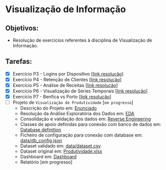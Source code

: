 # Visualização de Informação

## Objetivos:

- Resolução de exercícios referentes à disciplina de Visualização de Informação.

## Tarefas:
- [x] Exercício P3 - Logins por Dispositivo [[link resolução](https://github.com/tgvp/Visualizacao_Informacao/blob/main/src/ex_p3_logins_dispositivo.ipynb)]
- [x] Exercício P4 - Retenção de Clientes [[link resolução](https://github.com/tgvp/Visualizacao_Informacao/blob/main/src/ex_p4_retencao_clientes.ipynb)]
- [x] Exercício P5 - Análise de Receitas [[link resolução](https://github.com/tgvp/Visualizacao_Informacao/blob/main/src/ex_p7_representacao_simples.ipynb)]
- [x] Exercício P6 - Visualização de Séries Temporais [[link resolução](https://github.com/tgvp/Visualizacao_Informacao/blob/main/src/ex_p6_vis_serie_temporal.ipynb)]
- [x] Exercício P7 - Benfica vs Porto [[link resolução](https://github.com/tgvp/Visualizacao_Informacao/blob/main/src/ex_p7_benfica_porto.ipynb)]
- [ ] Projeto de `Visualização de Produtividade` [`em progresso`]
  - Descrição do Projeto em: [Enunciado](https://github.com/tgvp/Visualizacao_Informacao/blob/main/Vis_Produtividade.md)
  - Resolução da Análise Exploratória dos Dados em: [EDA](https://github.com/tgvp/Visualizacao_Informacao/blob/main/src/Productivity_Analysis.ipynb)
  - Consolidação e validação dos dados em: [Reverse Engineering](https://github.com/tgvp/Visualizacao_Informacao/blob/main/src/Reverse_Engineering.ipynb)
  - Classes de apoio definidas para conexão com banco de dados em: [Database definition](https://github.com/tgvp/Visualizacao_Informacao/blob/main/src/databases_connections.py)
  - Ficheiro de configuração para conexão com database em: [data/db_config.json](https://github.com/tgvp/Visualizacao_Informacao/blob/main/config/db_config.json)
  - Dataset validado em: [data/dataset.csv](https://github.com/tgvp/Visualizacao_Informacao/blob/main/data/dataset.csv)
  - Dataset original em: [Produtividade.xlsx](https://github.com/tgvp/Visualizacao_Informacao/blob/main/data/produtividade.xlsx)
  - Dashboard em: [Dashboard](https://github.com/tgvp/Visualizacao_Informacao/blob/main/src/dashboard.py)
  - Relatório [em progresso]



